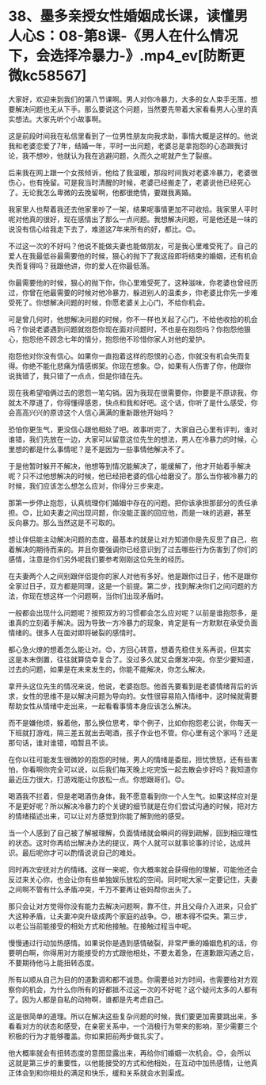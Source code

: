 # 38、墨多亲授女性婚姻成长课，读懂男人心S：08-第8课-《男人在什么情况下，会选择冷暴力-》.mp4_ev[防断更微kc58567]

大家好，欢迎来到我们的第八节课啊。男人对你冷暴力，大多的女人束手无策，想要解决问题也无从下手。那么要说这个问题，当然要先带着大家看看男人心里的真实想法。大家先听个小故事啊。

这是前段时间我在私信里看到了一位男性朋友向我求助，事情大概是这样的。他说我和老婆恋爱了7年，结婚一年，平时一出问题，老婆总是拿抱怨的心态跟我讨论，我不想吵，他就认为我在逃避问题，久而久之呢就产生了裂痕。

后来我在网上跟一个女孩倾诉，他给了我温暖，那段时间我对老婆冷暴力，老婆很伤心，也有挽留。可是我当时清醒的时候，老婆已经搬走了，老婆说他已经死心了。无论我怎么卑微的去挽留啊，他都很绝情，要跟我离婚。

我家里人也帮着我还去他家里吵了一架，结果呢事情更加不可收拾。我家里人平时呢对他真的很好，现在感情出了那么一点问题。我想解决问题，可是他还是一味的说没有信心给我走下去了，难道这7年来所有的好，都比。😊。

不过这一次的不好吗？他说不能做夫妻也能做朋友，可是我心里难受死了。自己的爱人在我最低谷最需要他的时候，狠心的抛下了我这段即将结束的婚姻，还有机会失而复得吗？我跟他讲，你的爱人在你最低落。

你最需要他的时候，狠心的抛下你，你心里难受死了。这种滋味，你老婆也曾经历过，你曾在他最需要的时候对他冷暴力，躲进别人的温柔乡，你老婆比你先一步难受死了。你想解决问题的时候，你愿老婆关上心门，不给你机会。

可是曾几何时，他想解决问题的时候，你不一样也关起了心门，不给他收拾的机会吗？你说老婆遇到问题就抱怨你现在面对问题时，不也是在抱怨吗？你抱怨他狠心，抱怨他不顾念七年的情分，抱怨他不珍惜你家人对他的爱护。

抱怨他对你没有信心。如果你一直抱着这样的怨恨的心态，你就没有机会失而复得。你绝不能化悲痛为情感绑架。你现在想象。😊，如果有人伤害了你，他跟你说我错了，我只错了一点点，但是你错在先。

现在我希望咱俩过去的恩怨一笔勾销。因为我现在很需要你，你要是不原谅我，你就太不厚道了，你得懂得感恩，快点和我和好吧。这个话，你听了是什么感受，你会高高兴兴的原谅这个人信心满满的重新跟他开始吗？

恐怕你更生气，更没信心跟他相处了吧。故事听完了，大家自己心里有评判，谁对谁错，我们先放在一边，大家可以留意这位先生的想法，男人在冷暴力的时候，心里想的都是什么事情呢？是不是因为一些事情他解决不了。

于是他暂时躲开不解决，他想等到情况能解决了，能缓解了，他才开始着手解决呢？只不过他想解决的时候，他已经把老婆的信心给磨没了。那么当你被冷暴力的时候，我们应该怎么想怎么应对，你得分三步来走。

那第一步停止抱怨，认真梳理你们婚姻中存在的问题。把你该承担那部分的责任承担。😊，比如夫妻之间出现问题，你没能正面的回应他，而是一味的逃避，甚至反向暴力。那么当然这是不可取的。

想让伴侣能主动解决问题的态度，最基本的就是让对方知道你是先反思了自己，抱着解决的期待而来的。并且你要强调你已经意识到了过去哪些行为伤害到了你们的感情，注意是你们另外呢我们要参考刚刚这位先生的经历。

在夫妻两个人之间别跟伴侣提你的家人对他有多好。他是跟你过日子，他不是跟你全家过日子，双方都是同理，这是一个前提。第二步，找到解决你们之间问题的方法，你现在想这样一个问题啊，当你们出现矛盾时。

一般都会出现什么问题呢？按照双方的习惯都会怎么应对呢？以前是谁抱怨多，是谁真的立刻着手解决。因为导致一方冷暴力的现象，肯定是有一方默默在承受负面情绪的。很多人在面对即将破裂的感情时。

都心急火燎的想着怎么能让对。😊，方回心转意，想着先稳住关系再说，但其实这是本末倒置，往往就算侥幸复合了。没过多久就又会爆发冲突。你至少要知道，过去的问题，如果是在未来发生的，你能不能解决，你怎么解决。

拿开头这位先生的情况来说，他说，老婆抱怨。他首先要看到是老婆情绪背后的诉求，女性的思维不是以解决问题为导向的。女性很容易陷入情绪中，这时候就需要帮助女性从情绪中走出来，一起看看事情本身应该怎么解决。

而不是嫌他烦，躲着他，那么换位思考，举个例子，比如你抱怨老公说，你每天一下班就打游戏，隔三差五就出去喝酒，孩子作业也不管。你心里有这个家吗？还是那句话，谁对谁错，咱暂且不谈。

在你以往可能发生很微妙的抱怨的时候，男人的情绪是委屈，担忧愤怒，还有些害怕，你看啊你完全可以说，以后我们每天晚上吃完饭一起去散会步好吗？我知道你最近压力很大，打游戏能让你放松一点。你想跟哥们。😊。

喝酒我不拦着，但是老喝酒伤身体，我不愿意看到你一个人生气。如果这样应对是不是更好呢？所以解决冷暴力的个关键的细节就是在你们尝试沟通的时候，把对方的情绪描述出来，可以让对方感觉到你能了解到他的感受。

当一个人感到了自己被了解被理解，负面情绪就会瞬间的得到疏解，回到相应理性的状态。这时你再给出解决办法的提议，两个人就可以就事论事的讨论，达成共识。最后呢你才可以酌情说说自己的难处。

同时再次安抚对方的情绪。这样一来呢，你大概率就会获得他的理解，可能他还会反过来关心你，也会让你有些单独娱乐放松的空间。同时呢大家一定要记住，夫妻之间啊不管有什么矛盾冲突，千万不要再让爸妈帮你出头了。

那只会让对方觉得你没有能力去解决问题啊，靠不住，并且父母介入进来，只会扩大这种矛盾，让夫妻冲突升级成两个家庭的战争。😊，根本得不偿失。第三步，以老公当前能接受的相处方式和他接触。在接触过程当中呢。

慢慢通过行动加热感情。如果说你是遇到感情破裂，非常严重的婚姻危机的话，你要明白啊，你得用对方能接受的方式跟他相处，不要太着急，在道歉跟沟通之后，不要期待他马上能扭转态度。

所有以顺从自己为目的的道歉调和都不诚恳。你需要给对方时间，也需要给对方观察你的机会，为什么你所有的好都抵不过这一次的不好呢？这个疑问太多的人都有了。因为人都是自私的动物啊，谁都是先考虑自己。

这是很简单的道理。所以在解决这些复杂问题的时候，我们要更加需要跳出来，多看看对方的状态和感受，在亲密关系中，一个消极行为带来的影响，至少需要三个积极的行为才能够覆盖。你如果把前两步做扎实了。

他大概率就会有扭转态度的意图显露出来，再给你们婚姻一次机会。😊，会所以这就是第三步的重要性，以他能接受的方式和他相处，在互动中加热感情，让他真正体会到和你相处的满足和快乐，缓和关系就会水到渠成。


